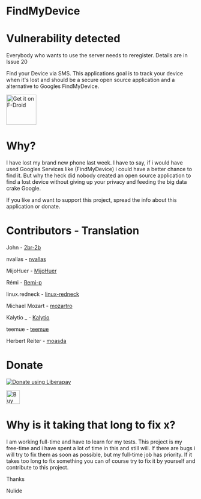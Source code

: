 # FindMyDevice

# Vulnerability detected
Everybody who wants to use the server needs to reregister.
Details are in Issue 20




Find your Device via SMS.
This applications goal is to track your device when it's lost and should be a secure open source application and a alternative to Googles FindMyDevice.

[<img src="https://fdroid.gitlab.io/artwork/badge/get-it-on.png"
     alt="Get it on F-Droid"
     height="80">](https://f-droid.org/packages/de.nulide.findmydevice/)


# Why?

I have lost my  brand new phone last week.
I have to say, if i would have used Googles Services like (FindMyDevice) i could have a better chance to find it.
But why the heck did nobody created an open source application to find a lost device without giving up your privacy and feeding the big data crake Google.

If you like and want to support this project, spread the info about this application or donate.

# Contributors - Translation

John - [2br-2b](https://gitlab.com/2br-2b)

nvallas - [nvallas](https://gitlab.com/nvallas)

MijoHuer - [MijoHuer](https://gitlab.com/MijoHuer)

Rémi - [Remi-p](https://gitlab.com/Remi-p)

linux.redneck - [linux-redneck](https://gitlab.com/linux-redneck)

Michael Mozart - [mozartro](https://gitlab.com/mozartro)

Kalytio _  - [Kalytio](https://gitlab.com/Kalytio)

teemue - [teemue](https://gitlab.com/teemue)

Herbert Reiter - [moasda](https://gitlab.com/moasda)

# Donate

<script src="https://liberapay.com/Nulide/widgets/button.js"></script>
<noscript><a href="https://liberapay.com/Nulide/donate"><img alt="Donate using Liberapay" src="https://liberapay.com/assets/widgets/donate.svg"></a></noscript>



<a href='https://ko-fi.com/H2H35JLOY' target='_blank'><img height='36' style='border:0px;height:36px;' src='https://cdn.ko-fi.com/cdn/kofi4.png?v=2' border='0' alt='Buy Me a Coffee at ko-fi.com' /></a>

# Why is it taking that long to fix x?

I am working full-time and have to learn for my tests.
This project is my free-time and i have spent a lot of time in this and still will.
If there are bugs i will try to fix them as soon as possible, but my full-time job has priority.
If it takes too long to fix something you can of course try to fix it by yourself and contribute to this project.

Thanks

Nulide

